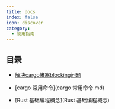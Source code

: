 ```yaml
---
title: docs
index: false
icon: discover
category:
  - 使用指南
---
```


## 目录 

- [解决cargo堵塞blocking问题](解决cargo堵塞blocking问题.md) 

- [cargo 常用命令](cargo 常用命令.md) 

- [Rust 基础编程概念](Rust 基础编程概念) 